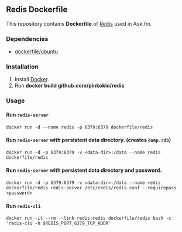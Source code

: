## Redis Dockerfile


This repository contains **Dockerfile** of [Redis](http://redis.io/) used in Ask.fm.

### Dependencies

* [dockerfile/ubuntu](http://dockerfile.github.io/#/ubuntu)


### Installation

1. Install [Docker](https://www.docker.io/).
2. Run **docker build github.com/pinkokio/redis**


### Usage

#### Run `redis-server`

    docker run -d --name redis -p 6379:6379 dockerfile/redis

#### Run `redis-server` with persistent data directory. (creates `dump.rdb`)

    docker run -d -p 6379:6379 -v <data-dir>:/data --name redis dockerfile/redis

#### Run `redis-server` with persistent data directory and password.

    docker run -d -p 6379:6379 -v <data-dir>:/data --name redis dockerfile/redis redis-server /etc/redis/redis.conf --requirepass <password>

#### Run `redis-cli`

    docker run -it --rm --link redis:redis dockerfile/redis bash -c 'redis-cli -h $REDIS_PORT_6379_TCP_ADDR'
